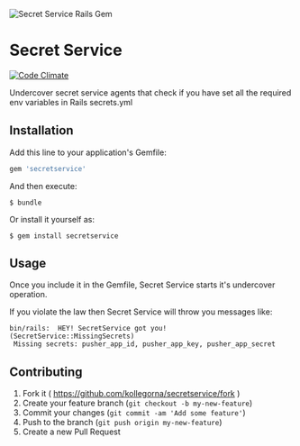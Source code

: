 ![Secret Service Rails Gem](http://www.kollegorna.se/images/secretservice.svg)

# Secret Service
[![Code Climate](https://codeclimate.com/github/kollegorna/secretservice/badges/gpa.svg)](https://codeclimate.com/github/kollegorna/secretservice)

Undercover secret service agents that check if you have set all the
required env variables in Rails secrets.yml

## Installation

Add this line to your application's Gemfile:

```ruby
gem 'secretservice'
```

And then execute:

    $ bundle

Or install it yourself as:

    $ gem install secretservice

## Usage
Once you include it in the Gemfile, Secret Service starts it's undercover operation.

If you violate the law then Secret Service will throw you messages like:

```
bin/rails:  HEY! SecretService got you! (SecretService::MissingSecrets)
 Missing secrets: pusher_app_id, pusher_app_key, pusher_app_secret 
```

## Contributing

1. Fork it ( https://github.com/kollegorna/secretservice/fork )
2. Create your feature branch (`git checkout -b my-new-feature`)
3. Commit your changes (`git commit -am 'Add some feature'`)
4. Push to the branch (`git push origin my-new-feature`)
5. Create a new Pull Request
